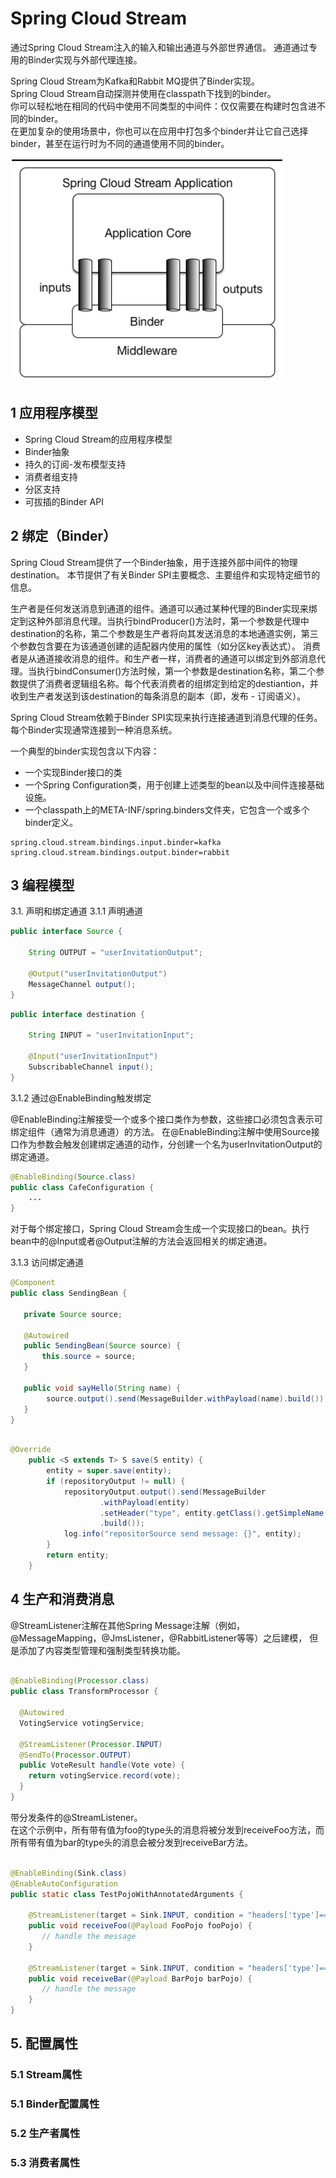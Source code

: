 # Spring Cloud Stream



通过Spring Cloud Stream注入的输入和输出通道与外部世界通信。
通道通过专用的Binder实现与外部代理连接。

Spring Cloud Stream为Kafka和Rabbit MQ提供了Binder实现。   
Spring Cloud Stream自动探测并使用在classpath下找到的binder。   
你可以轻松地在相同的代码中使用不同类型的中间件：仅仅需要在构建时包含进不同的binder。   
在更加复杂的使用场景中，你也可以在应用中打包多个binder并让它自己选择binder，甚至在运行时为不同的通道使用不同的binder。   

 ![binaryTree](../../n-images/springCloud-stream.PNG "binaryTree")
## 1 应用程序模型

- Spring Cloud Stream的应用程序模型
- Binder抽象
- 持久的订阅-发布模型支持
- 消费者组支持
- 分区支持
- 可拔插的Binder API

## 2 绑定（Binder）

Spring Cloud Stream提供了一个Binder抽象，用于连接外部中间件的物理destination。
本节提供了有关Binder SPI主要概念、主要组件和实现特定细节的信息。

生产者是任何发送消息到通道的组件。通道可以通过某种代理的Binder实现来绑定到这种外部消息代理。当执行bindProducer()方法时，第一个参数是代理中destination的名称，第二个参数是生产者将向其发送消息的本地通道实例，第三个参数包含要在为该通道创建的适配器内使用的属性（如分区key表达式）。
消费者是从通道接收消息的组件。和生产者一样，消费者的通道可以绑定到外部消息代理。当执行bindConsumer()方法时候，第一个参数是destination名称，第二个参数提供了消费者逻辑组名称。每个代表消费者的组绑定到给定的destiantion，并收到生产者发送到该destination的每条消息的副本（即，发布 - 订阅语义）。

Spring Cloud Stream依赖于Binder SPI实现来执行连接通道到消息代理的任务。每个Binder实现通常连接到一种消息系统。

一个典型的binder实现包含以下内容：
- 一个实现Binder接口的类
- 一个Spring Configuration类，用于创建上述类型的bean以及中间件连接基础设施。
- 一个classpath上的META-INF/spring.binders文件夹，它包含一个或多个binder定义。


```properties
spring.cloud.stream.bindings.input.binder=kafka
spring.cloud.stream.bindings.output.binder=rabbit
```

## 3 编程模型
3.1. 声明和绑定通道
3.1.1 声明通道
```java
public interface Source {

    String OUTPUT = "userInvitationOutput";

    @Output("userInvitationOutput")
    MessageChannel output();
}
```

```java
public interface destination {

    String INPUT = "userInvitationInput";

    @Input("userInvitationInput")
    SubscribableChannel input();
}

```


3.1.2 通过@EnableBinding触发绑定

@EnableBinding注解接受一个或多个接口类作为参数，这些接口必须包含表示可绑定组件（通常为消息通道）的方法。
在@EnableBinding注解中使用Source接口作为参数会触发创建绑定通道的动作，分创建一个名为userInvitationOutput的绑定通道。

```java
@EnableBinding(Source.class)
public class CafeConfiguration {
    ...
}
```


对于每个绑定接口，Spring Cloud Stream会生成一个实现接口的bean。执行bean中的@Input或者@Output注解的方法会返回相关的绑定通道。

3.1.3 访问绑定通道
 
 ```java
@Component
public class SendingBean {

    private Source source;

    @Autowired
    public SendingBean(Source source) {
        this.source = source;
    }

    public void sayHello(String name) {
         source.output().send(MessageBuilder.withPayload(name).build());
    }
}

```

```java

@Override
    public <S extends T> S save(S entity) {
        entity = super.save(entity);
        if (repositoryOutput != null) {
            repositoryOutput.output().send(MessageBuilder
                    .withPayload(entity)
                    .setHeader("type", entity.getClass().getSimpleName())
                    .build());
            log.info("repositorSource send message: {}", entity);
        }
        return entity;
    }

```
## 4 生产和消费消息

@StreamListener注解在其他Spring Message注解（例如，@MessageMapping，@JmsListener，@RabbitListener等等）之后建模，
但是添加了内容类型管理和强制类型转换功能。
```java

@EnableBinding(Processor.class)
public class TransformProcessor {

  @Autowired
  VotingService votingService;

  @StreamListener(Processor.INPUT)
  @SendTo(Processor.OUTPUT)
  public VoteResult handle(Vote vote) {
    return votingService.record(vote);
  }
}

```
带分发条件的@StreamListener。   
在这个示例中，所有带有值为foo的type头的消息将被分发到receiveFoo方法，而所有带有值为bar的type头的消息会被分发到receiveBar方法。
```java

@EnableBinding(Sink.class)
@EnableAutoConfiguration
public static class TestPojoWithAnnotatedArguments {

    @StreamListener(target = Sink.INPUT, condition = "headers['type']=='foo'")
    public void receiveFoo(@Payload FooPojo fooPojo) {
       // handle the message
    }

    @StreamListener(target = Sink.INPUT, condition = "headers['type']=='bar'")
    public void receiveBar(@Payload BarPojo barPojo) {
       // handle the message
    }
}

```

## 5. 配置属性
### 5.1 Stream属性
### 5.1 Binder配置属性
### 5.2 生产者属性
### 5.3 消费者属性
